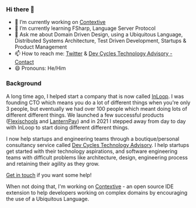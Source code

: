 ### Hi there 👋

- 🔭 I’m currently working on [Contextive](https://contextive.tech)
- 🌱 I’m currently learning FSharp, Language Server Protocol
- 💬 Ask me about Domain Driven Design, using a Ubiquitous Language, Distributed Systems Architecture, Test Driven Development, Startups & Product Management
- 📫 How to reach me: [Twitter](https://twitter.com/ChrisSimonAu) & [Dev Cycles Technology Advisory - Contact](https://devcycles.io/page/contact/)
- 😄 Pronouns: He/Him

### Background

A long time ago, I helped start a company that is now called [InLoop](https://www.inloop.com.au).  I was founding CTO which means you do a lot of different things when you're only 3 people, but eventually we had over 100 people which meant doing lots of different different things.  We launched a few successful products ([Flexischools](https://www.flexischools.com.au) and [LanternPay](https://lanternpay.com)) and in 2021 I stepped away from day to day with InLoop to start doing different different things.

I now help startups and engineering teams through a boutique/personal consultancy service called [Dev Cycles Technology Advisory](https://devcycles.io/page/consulting/).  I help startups get started with their technology aspirations, and software engineering teams with difficult problems like architecture, design, engineering process and retaining their agility as they grow.

[Get in touch](https://devcycles.io/page/contact/) if you want some help!

When not doing that, I'm working on [Contextive](https://github.com/dev-cycles/contextive) - an open source IDE extension to help developers working on complex domains by encouraging the use of a Ubiquitous Language.
